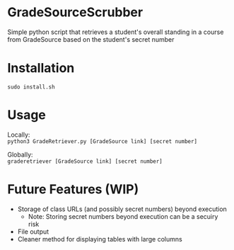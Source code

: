# GradeSourceScrubber #
Simple python script that retrieves a student's overall standing in a course from GradeSource based on the student's secret number

# Installation
`sudo install.sh`

# Usage
Locally:  
`python3 GradeRetriever.py [GradeSource link] [secret number]`
  
Globally:  
`graderetriever [GradeSource link] [secret number]`

# Future Features (WIP)
* Storage of class URLs (and possibly secret numbers) beyond execution
  * Note: Storing secret numbers beyond execution can be a secuiry risk
* File output
* Cleaner method for displaying tables with large columns